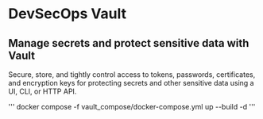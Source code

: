 # DevSecOps Vault

## Manage secrets and protect sensitive data with Vault

Secure, store, and tightly control access to tokens, passwords, certificates, and encryption keys for protecting secrets and other sensitive data using a UI, CLI, or HTTP API.

'''
docker compose -f vault_compose/docker-compose.yml up --build -d
'''